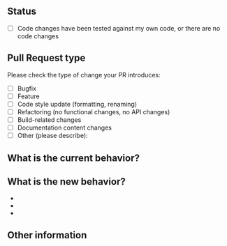 <!--- Please provide a general summary of your changes in the title above -->

## Status

-   [ ] Code changes have been tested against my own code, or there are no code changes

## Pull Request type

<!-- Please try to limit your pull request to one type; submit multiple pull requests if needed. -->

Please check the type of change your PR introduces:

-   [ ] Bugfix
-   [ ] Feature
-   [ ] Code style update (formatting, renaming)
-   [ ] Refactoring (no functional changes, no API changes)
-   [ ] Build-related changes
-   [ ] Documentation content changes
-   [ ] Other (please describe):

## What is the current behavior?

<!-- Please describe the current behavior that you are modifying, or link to a relevant issue. -->

## What is the new behavior?

<!-- Please describe the behavior or changes that are being added by this PR. -->

-
-
-

## Other information

<!-- Any other information that is important to this PR, such as screenshots of how the component looks before and after the change. -->
